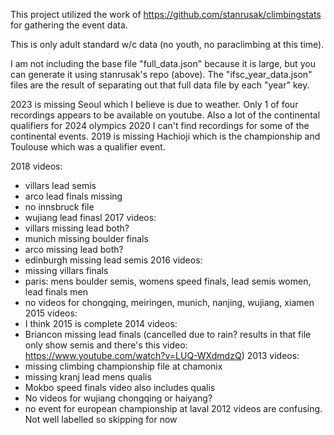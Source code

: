 This project utilized the work of https://github.com/stanrusak/climbingstats for gathering the event data.

This is only adult standard w/c data (no youth, no paraclimbing at this time).

I am not including the base file "full_data.json" because it is large, but you can generate it using stanrusak's repo (above). The "ifsc_year_data.json" files are the result of separating out that full data file by each "year" key.

2023 is missing Seoul which I believe is due to weather. Only 1 of four recordings appears to be available on youtube. Also a lot of the continental qualifiers for 2024 olympics
2020 I can't find recordings for some of the continental events.
2019 is missing Hachioji which is the championship and Toulouse which was a qualifier event.

2018 videos:
- villars lead semis
- arco lead finals missing
- no innsbruck file
- wujiang lead finasl
2017 videos:
- villars missing lead both?
- munich missing boulder finals
- arco missing lead both?
- edinburgh missing lead semis
2016 videos:
- missing villars finals
- paris: mens boulder semis, womens speed finals, lead semis women, lead finals men
- no videos for chongqing, meiringen, munich, nanjing, wujiang, xiamen
2015 videos:
- I think 2015 is complete
2014 videos:
- Briancon missing lead finals (cancelled due to rain? results in that file only show semis and there's this video: https://www.youtube.com/watch?v=LUQ-WXdmdzQ)
2013 videos:
- missing climbing championship file at chamonix
- missing kranj lead mens qualis
- Mokbo speed finals video also includes qualis
- No videos for wujiang chongqing or haiyang?
- no event for european championship at laval
2012 videos are confusing. Not well labelled so skipping for now